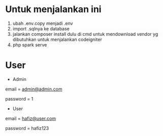 # Untuk menjalankan ini
1. ubah .env.copy menjadi .env
2. import .sqlnya ke database
3. jalankan composer install dulu di cmd untuk mendownload vendor yg dibutuhkan untuk menjalankan codeigniter
4. php spark serve

# User
- Admin
  
email = admin@admin.com

password = 1

- User
  
email = hafiz@user.com

password = hafiz123

